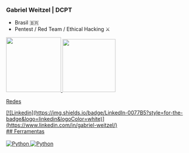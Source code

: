 ### Gabriel Weitzel | DCPT

- Brasil 🇧🇷
- Pentest / Red Team / Ethical Hacking ⚔

<div>
  <a href="https://github.com/Gabrielzw7">
  <img height="150em" src="https://github-readme-stats.vercel.app/api?username=Gabrielzw7&show_icons=true&theme=chartreuse-dark&include_all_commits=true&count_private=true"/>
  <img height="145em" src="https://github-readme-stats.vercel.app/api/top-langs/?username=Gabrielzw7&layout=compact&langs_count=7&theme=chartreuse-dark"/>
</div>

Redes
<div>
[![Linkedin](https://img.shields.io/badge/LinkedIn-0077B5?style=for-the-badge&logo=linkedin&logoColor=white)](https://www.linkedin.com/in/gabriel-weitzel/)
</div>
 ## Ferramentas
  
<div style="display: inline_block"><br>
  <img aligh="center" alt="Python" src="https://img.shields.io/badge/Python-3776AB?style=for-the-badge&logo=python&logoColor=white" />
  <img aligh="center" alt="Python" src="https://img.shields.io/badge/Shell_Script-121011?style=for-the-badge&logo=gnu-bash&logoColor=white" />
</div>
  
   	
